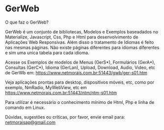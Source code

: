 # GerWeb
O que faz o GerWeb?

GerWeb é um conjunto de bibliotecas, Modelos e Exemplos baseadados no Materialize, Javascript, Css, Php e Html para desenvolvimento de Aplicações Web Responsivas.
Além disso o tratamento de Idiomas é feito nas mesmas páginas. Não existe páginas diferentes para idiomas diferentes e sim uma unica tabela para cada idioma.

Acesse os Exemplos de modelos de Menus (GerS*), Formulários (GerA*), Consultas (GerC*), Idioma (GerLan), Upload, Download, Audio, Video, etc de GerWb em: https://www.netmorais.com.br:51443/gwb/ger-s01.htm

Veja aplicações prontas para desktop, dispositivos móveis, etc, como por exemplo, NmRadio, MyWebView, etc em https://www.netmorais.com.br:51443/ntm/ntm-s01.htm

Para utilizar é necessário o conhecimento mínimo de Html, Php e linha de comando em Linux.

Dúvidas, sugestões ou críticas, por favor, envie email para: netmoraisap@gmail.com
